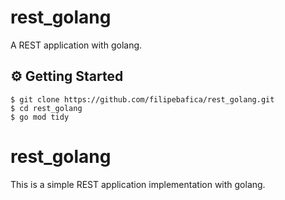 # rest_golang
A REST application with golang.

## ⚙️ Getting Started
```
$ git clone https://github.com/filipebafica/rest_golang.git
$ cd rest_golang
$ go mod tidy
```
# rest_golang
This is a simple REST application implementation with golang.
